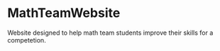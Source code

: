 # MathTeamWebsite
Website designed to help math team students improve their skills for a competetion.
